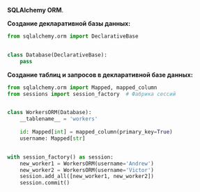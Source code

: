 **SQLAlchemy ORM**.

**Создание декларативной базы данных:**

```Python
from sqlalchemy.orm import DeclarativeBase


class Database(DeclarativeBase):
	pass
```

**Создание таблиц и запросов в декларативной базе данных:**

```Python
from sqlalchemy.orm import Mapped, mapped_column
from sessions import session_factory  # Фабрика сессий


class WorkersORM(Database):
	__tablename__ = 'workers'
	
	id: Mapped[int] = mapped_column(primary_key=True)
	username: Mapped[str]


with session_factory() as session:
	new_worker1 = WorkersORM(username='Andrew')
	new_worker2 = WorkersORM(username='Victor')
	session.add_all([new_worker1, new_worker2])
	session.commit()
```